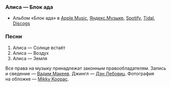 ### Алиса — Блок ада

- Альбом «Блок ада» в
	[Apple Music](https://music.apple.com/album/1377638881),
	[Яндекс.Музыке](https://music.yandex.ru/album/2003166),
	[Spotify](https://open.spotify.com/album/6178Bj015BmJdIdxU9Nbfm),
	[Tidal](https://tidal.com/browse/album/88089102),
	[Discogs](https://www.discogs.com/master/146875)

### Песни

1. Алиса — Солнце встаёт
2. Алиса — Воздух
3. Алиса — Земля

Все права на музыку принадлежат законным правообладателям.
Запись и сведение — [Вадим Макеев](https://pepelsbey.dev/).
Джингл — [Дэн Лебовиц](https://www.youtube.com/channel/UC38A5qHrlc_Zgua7vL4b96w).
Фотография на обложке — [Mikky Koopac](https://unsplash.com/photos/hwQZLREASZk).
